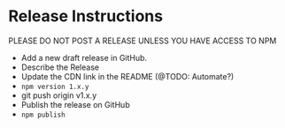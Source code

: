 Release Instructions
====================
PLEASE DO NOT POST A RELEASE UNLESS YOU HAVE ACCESS TO NPM

- Add a new draft release in GitHub.
- Describe the Release
- Update the CDN link in the README (@TODO: Automate?)
- `npm version 1.x.y`
- git push origin v1.x.y
- Publish the release on GitHub
- `npm publish`
